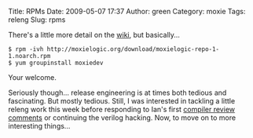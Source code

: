 Title: RPMs
Date: 2009-05-07 17:37
Author: green
Category: moxie
Tags: releng
Slug: rpms

There's a little more detail on the [wiki][], but basically...

    $ rpm -ivh http://moxielogic.org/download/moxielogic-repo-1-1.noarch.rpm
    $ yum groupinstall moxiedev

Your welcome.

Seriously though... release engineering is at times both tedious and
fascinating. But mostly tedious. Still, I was interested in tackling a
little releng work this week before responding to Ian's first [compiler
review comments][] or continuing the verilog hacking. Now, to move on to
more interesting things...

  [wiki]: http://moxielogic.org/wiki/index.php?title=MoxieDev
  [compiler review comments]: http://gcc.gnu.org/ml/gcc-patches/2009-05/msg00059.html
